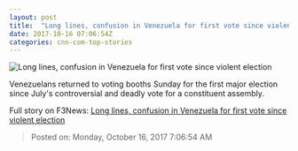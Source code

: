```yaml
---
layout: post
title:  "Long lines, confusion in Venezuela for first vote since violent election"
date: 2017-10-16 07:06:54Z
categories: cnn-com-top-stories
---
```


![Long lines, confusion in Venezuela for first vote since violent election](http://cdn.cnn.com/cnnnext/dam/assets/170822121625-cnnee-sot-nicolas-maduro-venezuela-fue-amenazada-por-ee-uu-00000000-super-tease.jpg)

Venezuelans returned to voting booths Sunday for the first major election since July's controversial and deadly vote for a constituent assembly.


Full story on F3News: [Long lines, confusion in Venezuela for first vote since violent election](http://www.f3nws.com/n/VHdZfF)

> Posted on: Monday, October 16, 2017 7:06:54 AM
